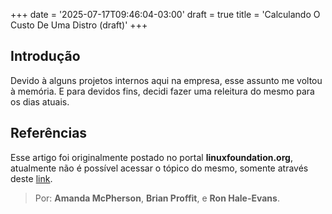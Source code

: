 +++
date = '2025-07-17T09:46:04-03:00'
draft = true
title = 'Calculando O Custo De Uma Distro (draft)'
+++

## Introdução

Devido à alguns projetos internos aqui na empresa, esse assunto me voltou à memória. E para devidos fins, decidi fazer uma releitura do mesmo para os dias atuais.

## Referências

Esse artigo foi originalmente postado no portal **linuxfoundation.org**, atualmente não é possível acessar o tópico do mesmo, somente através deste [link](https://www.linuxfoundation.jp/events/2008/10/estimating-the-total-cost-of-a-linux-distribution/). 

> Por: **Amanda McPherson**, **Brian Proffit**, e **Ron Hale-Evans**.
